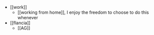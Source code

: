 - [[work]]
  - [[working from home]], I enjoy the freedom to choose to do this whenever
- [[flancia]]
  - [[AG]]
